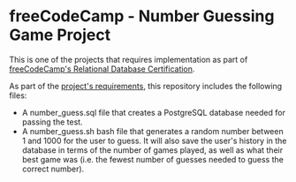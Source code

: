 # freeCodeCamp - Number Guessing Game Project

This is one of the projects that requires implementation as part of [freeCodeCamp's Relational Database Certification](https://www.freecodecamp.org/learn/relational-database/).

As part of the [project's requirements](https://www.freecodecamp.org/learn/relational-database/build-a-number-guessing-game-project/build-a-number-guessing-game), this repository includes the following files:

- A number_guess.sql file that creates a PostgreSQL database needed for passing the test.
- A number_guess.sh bash file that generates a random number between 1 and 1000 for the user to guess. It will also save the user's history in the database in terms of the number of games played, as well as what their best game was (i.e. the fewest number of guesses needed to guess the correct number).